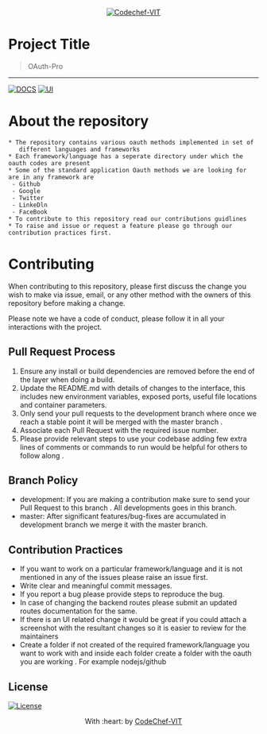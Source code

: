 <p align="center"><a href="http://www.codechefvit.com" target="_blank"><img src="https://s3.amazonaws.com/codechef_shared/sites/all/themes/abessive/logo-3.png" title="CodeChef-VIT" alt="Codechef-VIT"></a>
</p>

# Project Title
> OAuth-Pro
---
[![DOCS](https://img.shields.io/badge/Documentation-see%20docs-green?style=flat-square&logo=appveyor)](INSERT_LINK_FOR_DOCS_HERE) 
  [![UI ](https://img.shields.io/badge/User%20Interface-Link%20to%20UI-orange?style=flat-square&logo=appveyor)](INSERT_UI_LINK_HERE)
  
 # About the repository
 ```
 * The repository contains various oauth methods implemented in set of 
    different languages and frameworks
 * Each framework/language has a seperate directory under which the oauth codes are present
 * Some of the standard application Oauth methods we are looking for are in any framework are
  - Github
  - Google
  - Twitter
  - LinkeDln
  - FaceBook
 * To contribute to this repository read our contributions guidlines
 * To raise and issue or request a feature please go through our contribution practices first.
 ```
# Contributing

When contributing to this repository, please first discuss the change you wish to make via issue,
email, or any other method with the owners of this repository before making a change. 

Please note we have a code of conduct, please follow it in all your interactions with the project.
## Pull Request Process
1. Ensure any install or build dependencies are removed before the end of the layer when doing a 
   build.
2. Update the README.md with details of changes to the interface, this includes new environment 
   variables, exposed ports, useful file locations and container parameters.
3. Only send your pull requests to the development branch where once we reach a stable point 
    it will be merged with the   master branch .
4. Associate each Pull Request with the required issue number. 
5.  Please provide relevant steps to use your codebase adding few extra lines
    of comments or commands to run would be helpful for others to follow along .

## Branch Policy 
* development: If you are making a contribution make sure to send your Pull Request to this branch . All
            developments goes in this branch.
* master: After significant features/bug-fixes are accumulated in development branch we merge it with the master branch.

## Contribution Practices
* If you want to work on a particular framework/language and it is not mentioned 
 in any of the issues please raise an issue first.
* Write clear and meaningful commit messages.
* If you report a bug please provide steps to reproduce the bug.
* In case of changing the backend routes please submit an updated routes documentation for the same.
* If there is an UI related change it would be great if you could attach a screenshot 
 with the resultant changes so it is easier to review for the maintainers 
* Create a folder if not created of the required framework/language you want to work with 
    and inside each folder create a folder with the oauth you are working .
For example nodejs/github


## License

[![License](http://img.shields.io/:license-mit-blue.svg?style=flat-square)](http://badges.mit-license.org)

<p align="center">
	With :heart: by <a href="http://www.codechefvit.com" target="_blank">CodeChef-VIT</a>
</p>
